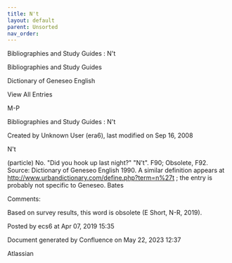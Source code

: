 ```yaml
---
title: N't
layout: default
parent: Unsorted
nav_order:
---
```


Bibliographies and Study Guides : N't

Bibliographies and Study Guides

Dictionary of Geneseo English

View All Entries

M-P

Bibliographies and Study Guides : N't

Created by  Unknown User (era6), last modified on Sep 16, 2008

N't

(particle) No. &quot;Did you hook up last night?&quot; &quot;N't&quot;. F90; Obsolete, F92. Source: Dictionary of Geneseo English 1990. A similar definition appears at http://www.urbandictionary.com/define.php?term=n%27t ; the entry is probably not specific to Geneseo. Bates

Comments:

Based on survey results, this word is obsolete (E Short, N-R, 2019). 

Posted by ecs6 at Apr 07, 2019 15:35

Document generated by Confluence on May 22, 2023 12:37

Atlassian
